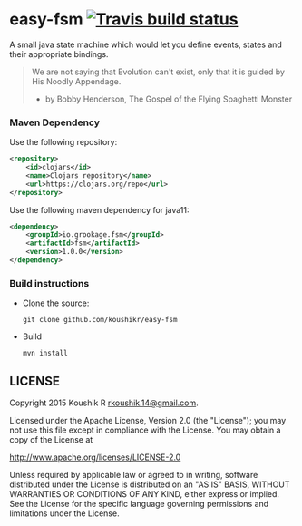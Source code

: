 # easy-fsm [![Travis build status](https://app.travis-ci.com/grookage/easy-fsm.svg?branch=master)](https://app.travis-ci.com/grookage/easy-fsm)

A small java state machine which would let you define events, states and their appropriate bindings.

> We are not saying that Evolution can't exist, only that it is guided by His Noodly Appendage.
>  - by Bobby Henderson, The Gospel of the Flying Spaghetti Monster

### Maven Dependency
Use the following repository:
```xml
<repository>
    <id>clojars</id>
    <name>Clojars repository</name>
    <url>https://clojars.org/repo</url>
</repository>
```

Use the following maven dependency for java11:
```xml
<dependency>
    <groupId>io.grookage.fsm</groupId>
    <artifactId>fsm</artifactId>
    <version>1.0.0</version>
</dependency>
```

### Build instructions
  - Clone the source:

        git clone github.com/koushikr/easy-fsm

  - Build

        mvn install


LICENSE
-------

Copyright 2015 Koushik R <rkoushik.14@gmail.com>.

Licensed under the Apache License, Version 2.0 (the "License");
you may not use this file except in compliance with the License.
You may obtain a copy of the License at

http://www.apache.org/licenses/LICENSE-2.0

Unless required by applicable law or agreed to in writing, software
distributed under the License is distributed on an "AS IS" BASIS,
WITHOUT WARRANTIES OR CONDITIONS OF ANY KIND, either express or implied.
See the License for the specific language governing permissions and
limitations under the License.
